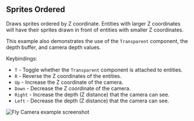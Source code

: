 ## Sprites Ordered

Draws sprites ordered by Z coordinate. Entities with larger Z coordinates will have their sprites drawn in front of entities with smaller Z coordinates.

This example also demonstrates the use of the `Transparent` component, the depth buffer, and
camera depth values.

Keybindings:

* `T` - Toggle whether the `Transparent` component is attached to entities.
* `R` - Reverse the Z coordinates of the entities.
* `Up` - Increase the Z coordinate of the camera.
* `Down` - Decrease the Z coordinate of the camera.
* `Right` - Increase the depth (Z distance) that the camera can see.
* `Left` - Decrease the depth (Z distance) that the camera can see.

![Fly Camera example screenshot](../assets/img/sprites-ordered.png)
